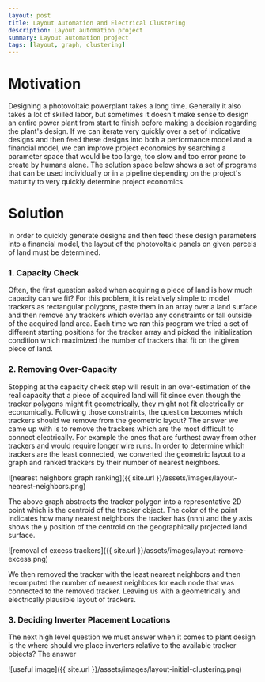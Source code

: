 ```yaml
---
layout: post
title: Layout Automation and Electrical Clustering
description: Layout automation project
summary: Layout automation project
tags: [layout, graph, clustering]
---
```


# Motivation
Designing a photovoltaic powerplant takes a long time.  Generally it also takes a lot of skilled labor, but sometimes it doesn't make sense to design an entire power plant from start to finish before making a decision regarding the plant's design.  If we can iterate very quickly over a set of indicative designs and then feed these designs into both a performance model and a financial model, we can improve project economics by searching a parameter space that would be too large, too slow and too error prone to create by humans alone.  The solution space below shows a set of programs that can be used individually or in a pipeline depending on the project's maturity to very quickly determine project economics.

# Solution
In order to quickly generate designs and then feed these design parameters into a financial model, the layout of the photovoltaic panels on given parcels of land must be determined. 

### 1. Capacity Check
Often, the first question asked when acquiring a piece of land is how much capacity can we fit?  For this problem, it is relatively simple to model trackers as rectangular polygons, paste them in an array over a land surface and then remove any trackers which overlap any constraints or fall outside of the acquired land area.  Each time we ran this program we tried a set of different starting positions for the tracker array and picked the initialization condition which maximized the number of trackers that fit on the given piece of land.

### 2. Removing Over-Capacity
Stopping at the capacity check step will result in an over-estimation of the real capacity that a piece of acquired land will fit since even though the tracker polygons might fit geometrically, they might not fit electrically or economically.  Following those constraints, the question becomes which trackers should we remove from the geometric layout?  The answer we came up with is to remove the trackers which are the most difficult to connect electrically.  For example the ones that are furthest away from other trackers and would require longer wire runs.  In order to determine which trackers are the least connected, we converted the geometric layout to a graph and ranked trackers by their number of nearest neighbors.

![nearest neighbors graph ranking]({{ site.url }}/assets/images/layout-nearest-neighbors.png)

The above graph abstracts the tracker polygon into a representative 2D point which is the centroid of the tracker object.  The color of the point indicates how many nearest neighbors the tracker has (nnn) and the y axis shows the y position of the centroid on the geographically projected land surface.  

![removal of excess trackers]({{ site.url }}/assets/images/layout-remove-excess.png)

We then removed the tracker with the least nearest neighbors and then recomputed the number of nearest neighbors for each node that was connected to the removed tracker.  Leaving us with a geometrically and electrically plausible layout of trackers.  

### 3. Deciding Inverter Placement Locations

The next high level question we must answer when it comes to plant design is the where should we place inverters relative to the available tracker objects?  The answer 

![useful image]({{ site.url }}/assets/images/layout-initial-clustering.png)